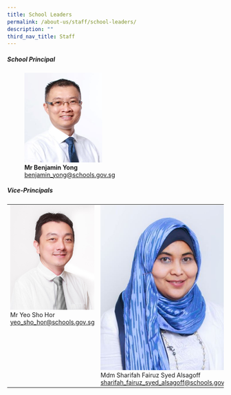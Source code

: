 ```yaml
---
title: School Leaders
permalink: /about-us/staff/school-leaders/
description: ""
third_nav_title: Staff
---
```

##### **School Principal**

<figure style="width:60%">

<img style="width:60%" src="/images/benjaminyong.jpg">

<figcaption> <strong> Mr Benjamin Yong </strong> 
<br><a href="mailto:benjamin_yong@schools.gov.sg">benjamin_yong@schools.gov.sg</a></figcaption>

</figure>

##### **Vice-Principals**

<table style="table-layout: fixed; width: 100%;" class="tg">
  <tbody>
    <tr>
      <td style="width:33%; vertical-align: top;">
        <img style="width:100%;" alt="Mr Yeo Sho Hor" src="/images/yeoshohor.jpg"><br>
        Mr Yeo Sho Hor<br>
        <a href="mailto:yeo_sho_hor@schools.gov.sg">yeo_sho_hor@schools.gov.sg</a>
      </td>
      <td style="width:33%; vertical-align: top;">
        <img style="width:100%;" alt="Mdm Sharifah Fairuz Syed Alsagoff" src="/images/sharifahfairuz.jpg"><br>
        Mdm Sharifah Fairuz Syed Alsagoff<br>
        <a href="mailto:sharifah_fairuz_syed_alsagoff@schools.gov.sg">sharifah_fairuz_syed_alsagoff@schools.gov.sg</a>
      </td>
      <td style="width:33%; vertical-align: top;">
        <img style="width:97%;" alt="Mr Chua Kok Seng" src="/images/mr%20chua%20kok%20seng%20passport%20size.jpg"><br>
        Mr Chua Kok Seng<br>
        <a href="mailto:chua_kok_seng@schools.gov.sg">chua_kok_seng@schools.gov.sg</a>
      </td>
    </tr>
  </tbody>
</table>
